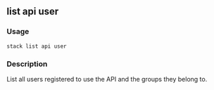 ## list api user

### Usage

`stack list api user`

### Description

List all users registered to use the API
	and the groups they belong to.


